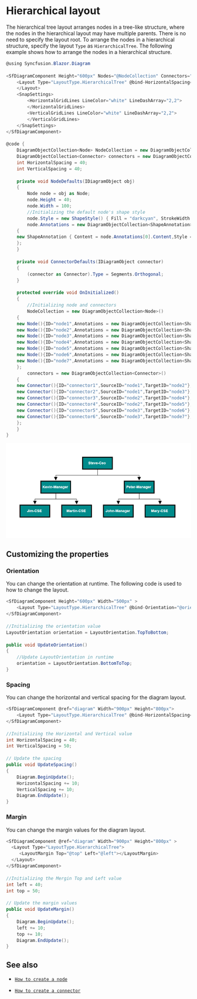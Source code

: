 # Hierarchical layout

The hierarchical tree layout arranges nodes in a tree-like structure, where the nodes in the hierarchical layout may have multiple parents. There is no need to specify the layout root. To arrange the nodes in a hierarchical structure, specify the layout `Type` as `HierarchicalTree`. The following example shows how to arrange the nodes in a hierarchical structure.

```csharp
@using Syncfusion.Blazor.Diagram

<SfDiagramComponent Height="600px" Nodes="@NodeCollection" Connectors="@connectors" NodeDefaults="@NodeDefaults" ConnectorDefaults="@ConnectorDefaults">
    <Layout Type="LayoutType.HierarchicalTree" @bind-HorizontalSpacing="@HorizontalSpacing" @bind-VerticalSpacing="@VerticalSpacing">
    </Layout>
    <SnapSettings>
        <HorizontalGridLines LineColor="white" LineDashArray="2,2">
        </HorizontalGridLines>
        <VerticalGridLines LineColor="white" LineDashArray="2,2">
        </VerticalGridLines>
    </SnapSettings>
</SfDiagramComponent>

@code {
    DiagramObjectCollection<Node> NodeCollection = new DiagramObjectCollection<Node>();
    DiagramObjectCollection<Connector> connectors = new DiagramObjectCollection<Connector>();
    int HorizontalSpacing = 40;
    int VerticalSpacing = 40;

    private void NodeDefaults(IDiagramObject obj)
    {
        Node node = obj as Node;
        node.Height = 40;
        node.Width = 100;
        //Initializing the default node's shape style
        node.Style = new ShapeStyle() { Fill = "darkcyan", StrokeWidth = 3, StrokeColor = "Black" };
        node.Annotations = new DiagramObjectCollection<ShapeAnnotation>()
    {
    new ShapeAnnotation { Content = node.Annotations[0].Content,Style = new TextShapeStyle() { Color = "white", Bold = true }, }
    };
    }

    private void ConnectorDefaults(IDiagramObject connector)
    {
        (connector as Connector).Type = Segments.Orthogonal;
    }

    protected override void OnInitialized()
    {
        //Initializing node and connectors
        NodeCollection = new DiagramObjectCollection<Node>()
    {
    new Node(){ID="node1",Annotations = new DiagramObjectCollection<ShapeAnnotation>(){new ShapeAnnotation{Content="Steve-Ceo"}}},
    new Node(){ID="node2",Annotations = new DiagramObjectCollection<ShapeAnnotation>(){new ShapeAnnotation{Content="Kevin-Manager"}}},
    new Node(){ID="node3",Annotations = new DiagramObjectCollection<ShapeAnnotation>(){new ShapeAnnotation{Content="Peter-Manager"}}},
    new Node(){ID="node4",Annotations = new DiagramObjectCollection<ShapeAnnotation>(){new ShapeAnnotation{Content="Jim-CSE"}}},
    new Node(){ID="node5",Annotations = new DiagramObjectCollection<ShapeAnnotation>(){new ShapeAnnotation{Content="Martin-CSE"}}},
    new Node(){ID="node6",Annotations = new DiagramObjectCollection<ShapeAnnotation>(){new ShapeAnnotation{Content="John-Manager"}}},
    new Node(){ID="node7",Annotations = new DiagramObjectCollection<ShapeAnnotation>(){new ShapeAnnotation{Content="Mary-CSE"}}},
    };
        connectors = new DiagramObjectCollection<Connector>()
    {
    new Connector(){ID="connector1",SourceID="node1",TargetID="node2"},
    new Connector(){ID="connector2",SourceID="node1",TargetID="node3"},
    new Connector(){ID="connector3",SourceID="node2",TargetID="node4"},
    new Connector(){ID="connector4",SourceID="node2",TargetID="node5"},
    new Connector(){ID="connector5",SourceID="node3",TargetID="node6"},
    new Connector(){ID="connector6",SourceID="node3",TargetID="node7"},
    };
    }
}

```

![HierarchicalTree layout manager](../images/HierarchicalTree.png)

## Customizing the properties

### Orientation

You can change the orientation at runtime. The following code is used to how to change the layout.

```csharp
<SfDiagramComponent Height="600px" Width="500px" >
    <Layout Type="LayoutType.HierarchicalTree" @bind-Orientation="@orientation"></Layout>
</SfDiagramComponent>

//Initializing the orientation value
LayoutOrientation orientation = LayoutOrientation.TopToBottom;

public void UpdateOrientation()
{
    //Update LayoutOrientation in runtime
    orientation = LayoutOrientation.BottomToTop;
}

```

### Spacing

You can change the horizontal and vertical spacing for the diagram layout.

```csharp
<SfDiagramComponent @ref="diagram" Width="900px" Height="800px">
    <Layout Type="LayoutType.HierarchicalTree" @bind-HorizontalSpacing="@HorizontalSpacing" @bind-VerticalSpacing="@VerticalSpacing"></Layout>
</SfDiagramComponent>

//Initializing the Horizontal and Vertical value
int HorizontalSpacing = 40;
int VerticalSpacing = 50;

// Update the spacing
public void UpdateSpacing()
{
    Diagram.BeginUpdate();
    HorizontalSpacing += 10;
    VerticalSpacing += 10;
    Diagram.EndUpdate();
}
```

### Margin

You can change the margin values for the diagram layout.

```csharp
<SfDiagramComponent @ref="diagram" Width="900px" Height="800px" >
  <Layout Type="LayoutType.HierarchicalTree">
     <LayoutMargin Top="@top" Left="@left"></LayoutMargin>
  </Layout>
</SfDiagramComponent>

//Initializing the Mergin Top and Left value
int left = 40;
int top = 50;

// Update the margin values
public void UpdateMargin()
{
    Diagram.BeginUpdate();
    left += 10;
    top += 10;
    Diagram.EndUpdate();
}
```

## See also

* [`How to create a node`](../nodes/nodes)

* [`How to create a connector`](../connectors/connectors)
